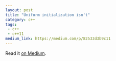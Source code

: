 ```yaml
---
layout: post
title: "Uniform initialization isn't"
category: c++
tags:
 - c++
 - c++11
medium_link: https://medium.com/p/82533d3b9c11
---
```


Read it [on Medium](https://medium.com/p/82533d3b9c11?source=brevzin.github.io).
